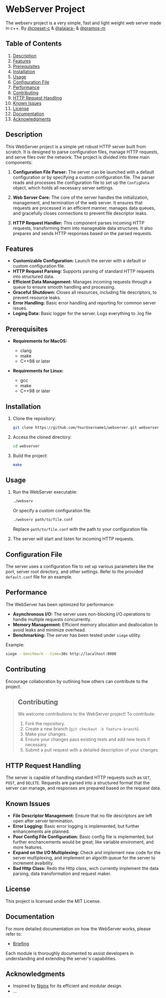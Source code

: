 # WebServer Project

The webserv project is a very simple, fast and light weight web server made in c++. By [@cpeset-c](https://github.com/ElPatatin) & [@alajara-](https://github.com/LAG-jara) & [@pramos-m](https://github.com/pramos-m)

## Table of Contents

1. [Description](#description)
2. [Features](#features)
3. [Prerequisites](#prerequisites)
4. [Installation](#installation)
5. [Usage](#usage)
6. [Configuration File](#configuration-file)
7. [Performance](#performance)
8. [Contributing](#contributing)
9. [HTTP Request Handling](#http-request-handling)
10. [Known Issues](#known-issues)
11. [License](#license)
12. [Documentation](#Documentation)
13. [Acknowledgments](#Acknowledgments)

## Description

This WebServer project is a simple yet robust HTTP server built from scratch. It is designed to parse configuration files, manage HTTP requests, and serve files over the network. The project is divided into three main components:

1. **Configuration File Parser:** The server can be launched with a default configuration or by specifying a custom configuration file. The parser reads and processes the configuration file to set up the `ConfigData` object, which holds all necessary server settings.

2. **Web Server Core:** The core of the server handles the initialization, management, and termination of the web server. It ensures that requests are processed in an efficient manner, manages data queues, and gracefully closes connections to prevent file descriptor leaks.

3. **HTTP Request Handler:** This component parses incoming HTTP requests, transforming them into manageable data structures. It also prepares and sends HTTP responses based on the parsed requests.

## Features

- **Customizable Configuration:** Launch the server with a default or custom configuration file.
- **HTTP Request Parsing:** Supports parsing of standard HTTP requests into structured data.
- **Efficient Data Management:** Manages incoming requests through a queue to ensure smooth handling and processing.
- **Graceful Shutdown:** Closes all resources, including file descriptors, to prevent resource leaks.
- **Error Handling:** Basic error handling and reporting for common server issues.
- **Loging Data:** Basic logger for the server. Logs everything to .log file

## Prerequisites

- **Requirements for MacOS:**
    - clang
    - make
    - C++98 or later
  
- **Requirements for Linux:**
    - gcc
    - make
    - C++98 or later

## Installation

1. Clone the repository:
    ```bash
    git clone https://github.com/YourUsername1/webserver.git webserver
    ```
2. Access the cloned directory:
    ```bash
    cd webserver
    ```  
3. Build the project:
    ```bash
    make
    ```

## Usage

1. Run the WebServer executable:
    ```bash
    ./webserv
    ```
    Or specify a custom configuration file:
    ```bash
    ./webserv path/to/file.conf
    ```
    Replace `path/to/file.conf` with the path to your configuration file.

2. The server will start and listen for incoming HTTP requests.

## Configuration File

The server uses a configuration file to set up various parameters like the port, server root directory, and other settings. Refer to the provided `default.conf` file for an example.

## Performance

The WebServer has been optimized for performance:

- **Asynchronous I/O:** The server uses non-blocking I/O operations to handle multiple requests concurrently.
- **Memory Management:** Efficient memory allocation and deallocation to avoid leaks and minimize overhead.
- **Benchmarking:** The server has been tested under `siege` utility.

Example:
```bash
siege --benchmark --time=30s http://localhost:8080
```

## Contributing
Encourage collaboration by outlining how others can contribute to the project.

> ## Contributing
> We welcome contributions to the WebServer project! To contribute:
> 1. Fork the repository.
> 2. Create a new branch (`git checkout -b feature-branch`).
> 3. Make your changes.
> 4. Ensure your changes pass existing tests and add new tests if necessary.
> 5. Submit a pull request with a detailed description of your changes.

<!-- Please make sure to follow our [Code of Conduct](link-to-code-of-conduct) and [Contributing Guidelines](link-to-contributing-guidelines). -->

## HTTP Request Handling

The server is capable of handling standard HTTP requests such as `GET`, `POST`, and `DELETE`. Requests are parsed into a structured format that the server can manage, and responses are prepared based on the request data.

## Known Issues

- **File Descriptor Management:** Ensure that no file descriptors are left open after server termination.
- **Error Logging:** Basic error logging is implemented, but further enhancements are planned.
- **Poor Config File Configuration:** Basic config file is implemented, but further enchancements would be great; like variable enviroment, and more features.
- **Expand on the I/O Multiplexing:** Check and implement new code for the server multiplexing, and implement an algorith queue for the server to increment avaibility.
- **Bad Http Class:** Redo the Http class, wich currently implement the data parsing, data transformation and request maker.

## License

This project is licensed under the MIT License.

## Documentation

For more detailed documentation on how the WebServer works, please refer to:

- [Briefing](./documentation/Briefing.md)

Each module is thoroughly documented to assist developers in understanding and extending the server's capabilities.


## Acknowledgments

- Inspired by [Nginx](https://nginx.org/) for its efficient and modular design.
- ...
